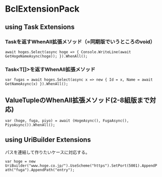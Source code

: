 # BclExtensionPack

## using Task Extensions
### Taskを返すWhenAll拡張メソッド（=同期版でいうところのvoid）
`await hoges.Select(async hoge => { Console.WriteLine(await GetHogeNameAsync(hoge)); }).WhenAll();`

### Task<T[]>を返すWhenAll拡張メソッド
`var fugas = await hoges.Select(async x => new { Id = x, Name = await GetNameAsync(x) }).WhenAll();`

## ValueTupleのWhenAll拡張メソッド(2-8組版まで対応)
`var (hoge, fuga, piyo) = await (HogeAsync(), FugaAsync(), PiyoAsync()).WhenAll();`

## using UriBuilder Extensions
パスを連結して作りたいケースに対応する。

`var hoge = new UriBuilder("www.hoge.co.jp/").UseScheme("https").SetPort(5001).AppendPath("fuga").AppendPath("entry");`